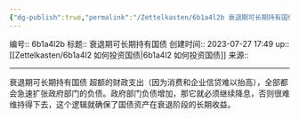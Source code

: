 ```yaml
---
{"dg-publish":true,"permalink":"/Zettelkasten/6b1a4l2b 衰退期可长期持有国债/","dgPassFrontmatter":true}
---
```


编号:: 6b1a4l2b
标题:: 衰退期可长期持有国债
创建时间:: 2023-07-27 17:49
up:: [[Zettelkasten/6b1a4l2 如何投资国债\|6b1a4l2 如何投资国债]]
来源:: 

---
衰退期可长期持有国债
超额的财政支出（因为消费和企业信贷难以抬高），全部都会急速扩张政府部门的负债。政府部门负债增加，那它就必须继续降息，否则很难维持得下去，这个逻辑就确保了国债资产在衰退阶段的长期收益。